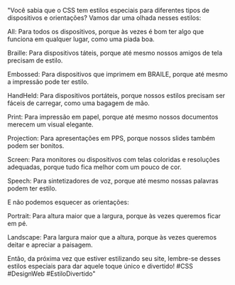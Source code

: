 

"Você sabia que o CSS tem estilos especiais para diferentes tipos de dispositivos e orientações? Vamos dar uma olhada nesses estilos:

All: Para todos os dispositivos, porque às vezes é bom ter algo que funciona em qualquer lugar, como uma piada boa.

Braille: Para dispositivos táteis, porque até mesmo nossos amigos de tela precisam de estilo.

Embossed: Para dispositivos que imprimem em BRAILE, porque até mesmo a impressão pode ter estilo.

HandHeld: Para dispositivos portáteis, porque nossos estilos precisam ser fáceis de carregar, como uma bagagem de mão.

Print: Para impressão em papel, porque até mesmo nossos documentos merecem um visual elegante.

Projection: Para apresentações em PPS, porque nossos slides também podem ser bonitos.

Screen: Para monitores ou dispositivos com telas coloridas e resoluções adequadas, porque tudo fica melhor com um pouco de cor.

Speech: Para sintetizadores de voz, porque até mesmo nossas palavras podem ter estilo.

E não podemos esquecer as orientações:

Portrait: Para altura maior que a largura, porque às vezes queremos ficar em pé.

Landscape: Para largura maior que a altura, porque às vezes queremos deitar e apreciar a paisagem.

Então, da próxima vez que estiver estilizando seu site, lembre-se desses estilos especiais para dar aquele toque único e divertido! #CSS #DesignWeb #EstiloDivertido"